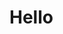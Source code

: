 <!DOCTYPE html>
<html>
  <head>
   <meta charset="utf-8">
    <meta name="viewport" content="width=device-width">
  <h1>Hello</h1>  
    <link href="style.css" rel="stylesheet" type="text/css" />
  </head>
  
  <body>
  </body>
</html>
